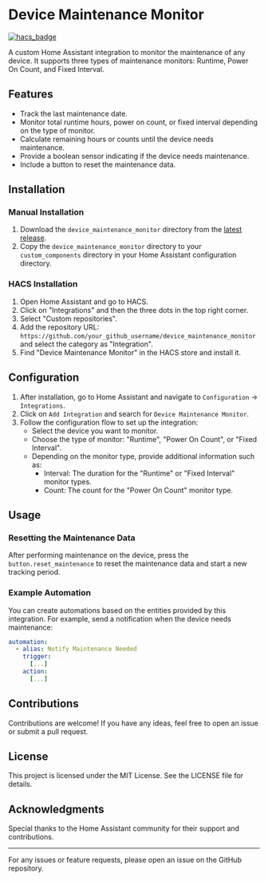 # Device Maintenance Monitor

[![hacs_badge](https://img.shields.io/badge/HACS-Custom-41BDF5.svg)](https://hacs.xyz/docs/faq/custom_repositories)

A custom Home Assistant integration to monitor the maintenance of any device. It supports three types of maintenance monitors: Runtime, Power On Count, and Fixed Interval.

## Features

- Track the last maintenance date.
- Monitor total runtime hours, power on count, or fixed interval depending on the type of monitor.
- Calculate remaining hours or counts until the device needs maintenance.
- Provide a boolean sensor indicating if the device needs maintenance.
- Include a button to reset the maintenance data.

## Installation

### Manual Installation

1. Download the `device_maintenance_monitor` directory from the [latest release](https://github.com/your_github_username/device_maintenance_monitor/releases/latest).
2. Copy the `device_maintenance_monitor` directory to your `custom_components` directory in your Home Assistant configuration directory.

### HACS Installation

1. Open Home Assistant and go to HACS.
2. Click on "Integrations" and then the three dots in the top right corner.
3. Select "Custom repositories".
4. Add the repository URL: `https://github.com/your_github_username/device_maintenance_monitor` and select the category as "Integration".
5. Find "Device Maintenance Monitor" in the HACS store and install it.

## Configuration

1. After installation, go to Home Assistant and navigate to `Configuration` -> `Integrations`.
2. Click on `Add Integration` and search for `Device Maintenance Monitor`.
3. Follow the configuration flow to set up the integration:
    - Select the device you want to monitor.
    - Choose the type of monitor: "Runtime", "Power On Count", or "Fixed Interval".
    - Depending on the monitor type, provide additional information such as:
      - Interval: The duration for the "Runtime" or "Fixed Interval" monitor types.
      - Count: The count for the "Power On Count" monitor type.

## Usage

### Resetting the Maintenance Data

After performing maintenance on the device, press the `button.reset_maintenance` to reset the maintenance data and start a new tracking period.

### Example Automation

You can create automations based on the entities provided by this integration. For example, send a notification when the device needs maintenance:

```yaml
automation:
  - alias: Notify Maintenance Needed
    trigger:
      [...]
    action:
      [...]
```

## Contributions
Contributions are welcome! If you have any ideas, feel free to open an issue or submit a pull request.

## License
This project is licensed under the MIT License. See the LICENSE file for details.

## Acknowledgments
Special thanks to the Home Assistant community for their support and contributions.

---

For any issues or feature requests, please open an issue on the GitHub repository.
